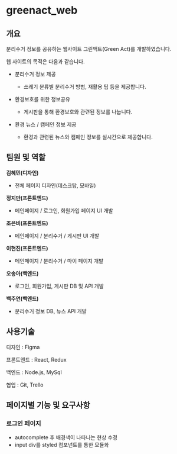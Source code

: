 # greenact_web

## 개요

분리수거 정보를 공유하는 웹사이트 그린액트(Green Act)를 개발하였습니다.

웹 사이트의 목적은 다음과 같습니다.

- 분리수거 정보 제공

  - 쓰레기 분류별 분리수거 방법, 재활용 팁 등을 제공합니다.

- 환경보호를 위한 정보공유

  - 게시판을 통해 환경보호와 관련된 정보를 나눕니다.

- 환경 뉴스 / 캠페인 정보 제공

  - 환경과 관련된 뉴스와 캠페인 정보를 실시간으로 제공합니다.

## 팀원 및 역할

**김혜민(디자인)**

- 전체 페이지 디자인(데스크탑, 모바일)

**정지만(프론트엔드)**

- 메인페이지 / 로그인, 회원가입 페이지 UI 개발

**조은비(프론트엔드)**

- 메인페이지 / 분리수거 / 게시판 UI 개발

**이현진(프론트엔드)**

- 메인페이지 / 분리수거 / 마이 페이지 개발

**오송아(백엔드)**

- 로그인, 회원가입, 게시판 DB 및 API 개발

**백주연(백엔드)**

- 분리수거 정보 DB, 뉴스 API 개발

## 사용기술

디자인 : Figma

프론트엔드 : React, Redux

백엔드 : Node.js, MySql

협업 : Git, Trello

## 페이지별 기능 및 요구사항

### 로그인 페이지

- autocomplete 후 배경색이 나타나는 현상 수정
- input div를 styled 컴포넌트를 통한 모듈화

